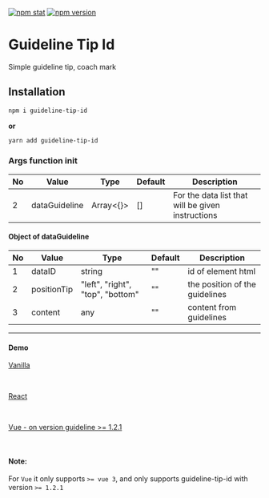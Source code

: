 
[![npm stat](https://img.shields.io/npm/dm/guideline-tip-id.svg?style=flat-square)](https://npm-stat.com/charts.html?package=guideline-tip-id)
[![npm version](https://img.shields.io/npm/v/guideline-tip-id.svg?style=flat-square)](https://www.npmjs.com/package/guideline-tip-id)

# Guideline Tip Id

Simple guideline tip, coach mark

## Installation

```bash
npm i guideline-tip-id
```

**or**

```bash
yarn add guideline-tip-id
```

### Args function init
No | Value | Type | Default | Description
--- | --- | --- | --- | ---
2 | dataGuideline | Array<{}> | [] | For the data list that will be given instructions

#### Object of dataGuideline 
No | Value | Type | Default | Description
--- | --- | --- | --- | ---
1 | dataID | string | "" | id of element html
2 | positionTip | "left", "right", "top", "bottom" | "" | the position of the guidelines
3 | content | any | "" | content from guidelines

<hr/>

#### Demo
[Vanilla](https://stackblitz.com/edit/web-platform-z7ot74?file=index.html) 

<br/>

[React](https://github.com/ugiispoyo/example-guideline-tip-id-react/blob/master/src/App.js) 

<br/>

[Vue - on version guideline >= 1.2.1](https://stackblitz.com/edit/vitejs-vite-esx3tn?file=src%2FApp.vue) 

<br/>

#### Note:
For `Vue` it only supports `>= vue 3`, and only supports guideline-tip-id with version `>= 1.2.1`